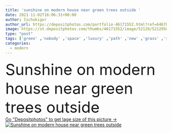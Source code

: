 ```yaml
---
title: 'sunshine on modern house near green trees outside '
date: 2021-11-02T16:06:31+00:00
author: Ischukigor
author_url: https://depositphotos.com/portfolio-46171552.html?ref=64678756
image: https://st.depositphotos.com/thumbs/46171552/image/52129/521295056/api_thumb_450.jpg?forcejpeg=true
type: "post"
tags: ['green' ,'nobody' ,'space' ,'luxury' ,'path' ,'new' ,'grass' ,'sunlight' ,'lawn' ,'outdoors' ,'leaves' ,'plants' ,'flora' ,'modern' ,'trees' ,'architecture' ,'building' ,'construction' ,'exterior' ,'house' ,'windows' ,'home' ,'shadow' ,'door' ,'property' ,'fence' ,'suburban' ,'outside' ,'garage' ,'daytime' ,'real estate' ,'no people' ]
categories: 
  - modern
---
```

<div aling="center">
            <font size="60"> Sunshine on modern house near green trees outside</font>   
</div>
<div>
    <a href='https://depositphotos.com/521295056/stock-photo-sunshine-modern-house-green-trees.html?ref=64678756' target=_blank > Go "Depositphotos" to get lage size of this picture ->
        <img href='https://depositphotos.com/521295056/stock-photo-sunshine-modern-house-green-trees.html?ref=64678756' src='https://st.depositphotos.com/46171552/52129/i/950/depositphotos_521295056-stock-photo-sunshine-modern-house-green-trees.jpg?forcejpeg=true' alt='Sunshine on modern house near green trees outside' >
    </a>
</div>
